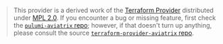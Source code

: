 > This provider is a derived work of the [Terraform Provider](https://github.com/terraform-providers/terraform-provider-aviatrix)
> distributed under [MPL 2.0](https://www.mozilla.org/en-US/MPL/2.0/). If you encounter a bug or missing feature,
> first check the [`pulumi-aviatrix` repo](/issues); however, if that doesn't turn up anything,
> please consult the source [`terraform-provider-aviatrix` repo](https://github.com/terraform-providers/terraform-provider-aviatrix/issues).
